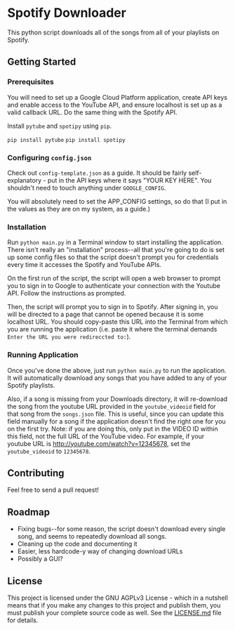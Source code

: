 # Spotify Downloader

This python script downloads all of the songs from all of your playlists on Spotify.

## Getting Started

### Prerequisites

You will need to set up a Google Cloud Platform application, create API keys and enable access to the YouTube API, and ensure localhost is set up as a valid callback URL. Do the same thing with the Spotify API.

Install `pytube` and `spotipy` using `pip`.

`pip install pytube`
`pip install spotipy`

### Configuring `config.json`

Check out `config-template.json` as a guide. It should be fairly self-explanatory - put in the API keys where it says "YOUR KEY HERE". You shouldn't need to touch anything under `GOOGLE_CONFIG`.

You will absolutely need to set the APP_CONFIG settings, so do that (I put in the values as they are on my system, as a guide.)

### Installation

Run `python main.py` in a Terminal window to start installing the application. There isn't really an "installation" process--all that you're going to do is set up some config files so that the script doesn't prompt you for credentials every time it accesses the Spotify and YouTube APIs.

On the first run of the script, the script will open a web browser to prompt you to sign in to Google to authenticate your connection with the Youtube API. Follow the instructions as prompted.

Then, the script will prompt you to sign in to Spotify. After signing in, you will be directed to a page that cannot be opened because it is some localhost URL. You should copy-paste this URL into the Terminal from which you are running the application (i.e. paste it where the terminal demands `Enter the URL you were redireccted to:`).

### Running Application

Once you've done the above, just run `python main.py` to run the application. It will automatically download any songs that you have added to any of your Spotify playlists. 

Also, if a song is missing from your Downloads directory, it will re-download the song from the youtube URL provided in the `youtube_videoid` field for that song from the `songs.json` file. This is useful, since you can update this field manually for a song if the application doesn't find the right one for you on the first try. Note: if you are doing this, only put in the VIDEO ID within this field, not the full URL of the YouTube video. For example, if your youtube URL is http://youtube.com/watch?v=12345678, set the `youtube_videoid` to `12345678`.

## Contributing

Feel free to send a pull request!

## Roadmap

- Fixing bugs--for some reason, the script doesn't download every single song, and seems to repeatedly download all songs.
- Cleaning up the code and documenting it
- Easier, less hardcode-y way of changing download URLs
- Possibly a GUI?

## License

This project is licensed under the GNU AGPLv3 License - which in a nutshell means that if you make any changes to this project and publish them, you must publish your complete source code as well. See the [LICENSE.md](LICENSE.md) file for details.